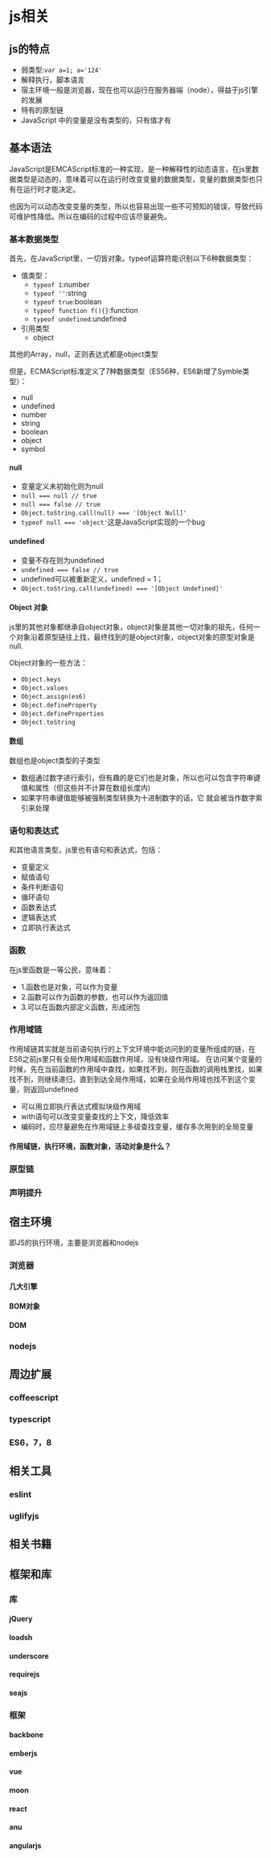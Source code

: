 # js相关

## js的特点

- 弱类型:`var a=1; a='124'`
- 解释执行，脚本语言
- 宿主环境一般是浏览器，现在也可以运行在服务器端（node），得益于js引擎的发展
- 特有的原型链
- JavaScript 中的变量是没有类型的，只有值才有

## 基本语法

JavaScript是EMCAScript标准的一种实现，是一种解释性的动态语言，在js里数据类型是动态的，意味着可以在运行时改变变量的数据类型，变量的数据类型也只有在运行时才能决定。

也因为可以动态改变变量的类型，所以也容易出现一些不可预知的错误，导致代码可维护性降低。所以在编码的过程中应该尽量避免。

### 基本数据类型
首先，在JavaScript里，一切皆对象。typeof运算符能识别以下6种数据类型：

- 值类型：
    + `typeof 1`:number
    + `typeof ''`:string
    + `typeof true`:boolean
    + `typeof function f(){}`:function
    + `typeof undefined`:undefined
- 引用类型
    + object

其他的Array，null，正则表达式都是object类型

但是，ECMAScript标准定义了7种数据类型（ES56种，ES6新增了Symble类型）：
- null
- undefined
- number
- string
- boolean
- object
- symbol

#### null

- 变量定义未初始化则为null
- `null === null // true`
- `null === false // true`
- `Object.toString.call(null) === '[Object Null]'`
- `typeof null === 'object'`这是JavaScript实现的一个bug

#### undefined
- 变量不存在则为undefined
- `undefined === false // true`
- undefined可以被重新定义，undefined = 1；
- `Object.toString.call(undefined) === '[Object Undefined]'`

#### Object 对象

js里的其他对象都继承自object对象，object对象是其他一切对象的祖先，任何一个对象沿着原型链往上找，最终找到的是object对象，object对象的原型对象是null.

Object对象的一些方法：

- `Object.keys`
- `Object.values`
- `Object.assign(es6)`
- `Object.defineProperty`
- `Object.defineProperties`
- `Object.toString`

#### 数组

数组也是object类型的子类型
- 数组通过数字进行索引，但有趣的是它们也是对象，所以也可以包含字符串键值和属性（但这些并不计算在数组长度内)
- 如果字符串键值能够被强制类型转换为十进制数字的话，它 就会被当作数字索引来处理

### 语句和表达式

和其他语言类型，js里也有语句和表达式，包括：
- 变量定义
- 赋值语句
- 条件判断语句
- 循环语句
- 函数表达式
- 逻辑表达式
- 立即执行表达式

### 函数

在js里函数是一等公民，意味着：
- 1.函数也是对象，可以作为变量
- 2.函数可以作为函数的参数，也可以作为返回值
- 3.可以在函数内部定义函数，形成闭包

### 作用域链

作用域链其实就是当前语句执行的上下文环境中能访问到的变量所组成的链，在ES6之前js里只有全局作用域和函数作用域，没有块级作用域。
在访问某个变量的时候，先在当前函数的作用域中查找，如果找不到，则在函数的调用栈里找，如果找不到，则继续递归，直到到达全局作用域，如果在全局作用域也找不到这个变量，则返回undefined

- 可以用立即执行表达式模拟块级作用域
- with语句可以改变变量查找的上下文，降低效率
- 编码时，应尽量避免在作用域链上多级查找变量，缓存多次用到的全局变量

#### 作用域链，执行环境，函数对象，活动对象是什么？

### 原型链

### 声明提升

## 宿主环境

即JS的执行环境，主要是浏览器和nodejs
### 浏览器

#### 几大引擎

#### BOM对象

#### DOM

### nodejs

## 周边扩展

### coffeescript

### typescript

### ES6，7，8

## 相关工具

### eslint

### uglifyjs

## 相关书籍

## 框架和库

### 库

#### jQuery

#### loadsh

#### underscore

#### requirejs

#### seajs

### 框架

#### backbone

#### emberjs

#### vue

#### moon

#### react

#### anu

#### angularjs



